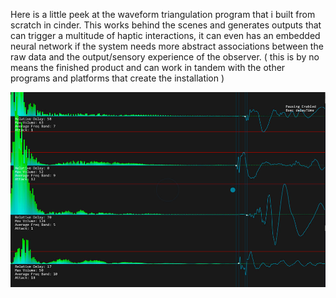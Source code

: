 Here is a little peek at the waveform triangulation program that i built from scratch in cinder. This works behind the scenes and generates outputs that can trigger a multitude of haptic interactions, it can even has an embedded neural network if the system needs more abstract associations between the raw data and the output/sensory experience of the observer. ( this is by no means the finished product and can work in tandem with the other programs and platforms that create the installation )

![Waveform](../project_images/waveform.jpg?raw=true "pcm analysis")








